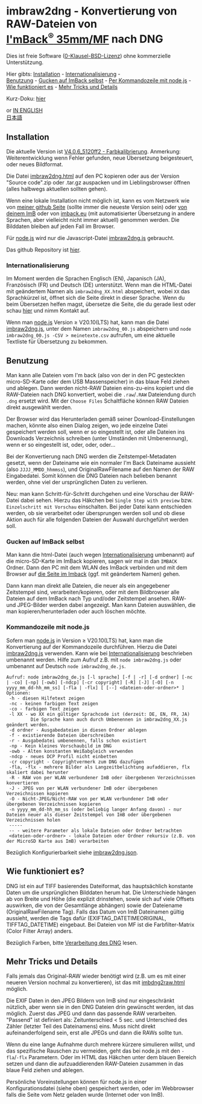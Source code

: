 <!-- SPDX-License-Identifier: 0BSD -->
# imbraw2dng - Konvertierung von RAW-Dateien von [I'mBack<sup>&reg;</sup>&nbsp;35mm/MF](https://imback.eu) nach DNG

Dies ist freie Software ([0-Klausel-BSD-Lizenz](LICENSE.txt)) ohne kommerzielle Unterstützung.

Hier gibts: [Installation](#installation) - [Internationalisierung](#internationalisierung) -    
[Benutzung](#benutzung) - [Gucken auf ImBack selbst](#gucken-auf-imback-selbst) - [Per Kommandozeile mit node.js](#kommandozeile-mit-nodejs) - [Wie funktioniert es](#wie-funktioniert-es) - [Mehr Tricks und Details](#mehr-tricks-und-details)

Kurz-Doku: [hier](https://shyrodgau.github.io/imbraw2dng/README_de)

or [IN ENGLISH](https://shyrodgau.github.io/imbraw2dng/moredoc)  
 [日本語](https://shyrodgau.github.io/imbraw2dng/moredoc_ja)

## Installation

Die aktuelle Version ist [V4.0.6_5120ff2 - Farbkalibrierung](https://github.com/shyrodgau/imbraw2dng/releases/tag/V4.0.6_5120ff2).
Anmerkung: Weiterentwicklung wenn Fehler gefunden, neue Übersetzung beigesteuert, oder neues Bildformat.

Die Datei [imbraw2dng.html](https://github.com/shyrodgau/imbraw2dng/raw/master/imbraw2dng.html) auf den PC kopieren oder aus der 
Version "Source code".zip oder .tar.gz auspacken und im Lieblingsbrowser öffnen (alles halbwegs aktuellen sollten gehen).

Wenn eine lokale Installation nicht möglich ist, kann es vom Netzwerk wie von [meiner github Seite](https://shyrodgau.github.io/imbraw2dng/imbraw2dng_de.html) 
(sollte immer die neueste Version sein) oder [von deinem ImB](#gucken-auf-imback-selbst) oder von [imback.eu](https://imback.eu/home/im-back-raw-dng-converter-ib35/) 
(mit automatisierter Übersetzung in andere Sprachen, aber vielleicht nicht immer aktuell) genommen werden. Die Bilddaten bleiben auf jeden Fall im Browser.

Für [node.js](#kommandozeile-mit-nodejs) wird nur die Javascript-Datei [imbraw2dng.js](https://github.com/shyrodgau/imbraw2dng/raw/master/imbraw2dng.js) gebraucht.

Das github Repository ist [hier](https://github.com/shyrodgau/imbraw2dng).

### Internationalisierung

Im Moment werden die Sprachen Englisch (EN), Japanisch (JA), Französisch (FR) und Deutsch (DE) unterstützt. Wenn man die HTML-Datei mit geändertem Namen
als `imbraw2dng_XX.html` abspeichert, wobei `XX` das Sprachkürzel ist, öffnet sich die Seite direkt in dieser Sprache. Wenn
du beim Übersetzen helfen magst, übersetze die Seite, die du gerade liest oder schau [hier](https://shyrodgau.github.io/imbraw2dng/translations.xls) und nimm Kontakt
auf.

Wenn man [node.js](https://nodejs.org) Version &ge; V20.10(LTS) hat, kann man die Datei [imbraw2dng.js](https://github.com/shyrodgau/imbraw2dng/raw/master/imbraw2dng.js), 
unter dem Namen `imbraw2dng_00.js` abspeichern und `node imbraw2dng_00.js -CSV > meinetexte.csv` aufrufen, um eine aktuelle Textliste für Übersetzung zu bekommen.


## Benutzung

Man kann alle Dateien vom I'm back (also von der in den PC gesteckten micro-SD-Karte oder dem USB Massenspeicher) in das blaue Feld ziehen und ablegen. 
Dann werden nicht-RAW Dateien eins-zu-eins kopiert und die RAW-Dateien nach DNG konvertiert, wobei die `.raw`/`.RAW` Dateiendung 
durch `.dng` ersetzt wird. 
Mit der `Choose Files` Schaltfläche können RAW Dateien direkt ausgewählt werden. 

Der Browser wird das Herunterladen gemäß seiner Download-Einstellungen machen, könnte also einen Dialog zeigen, wo jede einzelne 
Datei gespeichert werden soll, wenn er so eingestellt ist, oder alle Dateien ins Downloads Verzeichnis schreiben (unter Umständen mit 
Umbenennung), wenn er so eingestellt ist, oder, oder, oder...

Bei der Konvertierung nach DNG werden die Zeitstempel-Metadaten gesetzt, wenn der Dateiname wie ein normaler I'm Back Dateiname 
aussieht (also `JJJJ_MMDD_hhmmss`), und OriginalRawFilename auf den Namen der RAW Eingabedatei. Somit können die DNG Dateien nach belieben 
benannt werden, ohne viel der ursprünglichen Daten zu verlieren.

Neu: man kann Schritt-für-Schritt durchgehen und eine Vorschau der RAW-Datei dabei sehen. Hierzu das Häkchen bei `Single Step with preview` 
bzw. `Einzelschritt mit Vorschau`
einschalten. Bei jeder Datei kann entschieden werden, ob sie verarbeitet oder übersprungen werden soll und ob diese Aktion auch für 
alle folgenden Dateien der Auswahl durchgeführt werden soll. 


### Gucken auf ImBack selbst

Man kann die html-Datei (auch wegen [Internationalisierung](#internationalisierung) umbenannt) auf die micro-SD-Karte im ImBack kopieren, 
sagen wir mal in dan `IMBACK` Ordner. Dann den PC mit dem WLAN des ImBack verbinden und mit dem Browser auf 
[die Seite im Imback](http://192.168.1.254/IMBACK/imbraw2dng.html) (ggf. mit geändertem Namen) gehen.

Dann kann man direkt alle Dateien, die neuer als ein angegebener Zeitstempel sind, verarbeiten/kopieren, oder mit dem Bildbrowser alle 
Dateien auf dem ImBack nach Typ und/oder Zeitstempel ansehen. RAW- und JPEG-Bilder werden dabei angezeigt. Man kann Dateien auswählen, 
die man kopieren/herunterladen oder auch löschen möchte.

### Kommandozeile mit node.js

Sofern man [node.js](https://nodejs.org) in Version &ge; V20.10(LTS) hat, kann man die Konvertierung auf der Kommandozeile durchführen. Hierzu die Datei 
[imbraw2dng.js](https://github.com/shyrodgau/imbraw2dng/raw/master/imbraw2dng.js) verwenden. Kann wie bei 
[Internationalisierung](#internationalisierung) beschrieben umbenannt werden. Hilfe zum Aufruf z.B. mit `node imbraw2dng.js` oder 
umbenannt auf Deutsch `node imbraw2dng_de.js`.
```
Aufruf: node imbraw2dng_de.js [-l sprache] [-f | -r] [-d ordner] [-nc | -co] [-np] [-owb] [-ndcp] [-cr copyright] [-R] [-J] [-O] [-n yyyy_mm_dd-hh_mm_ss] [-fla | -flx] [ [--] <dateien-oder-ordner>* ]
Optionen:
 -h - diesen Hilfetext zeigen
 -nc - keinen farbigen Text zeigen
 -co - farbigen Text zeigen
 -l XX - wo XX ein gültiger Sprachcode ist (derzeit: DE, EN, FR, JA)
         Die Sprache kann auch durch Umbenennen in imbraw2dng_XX.js geändert werden.
 -d ordner - Ausgabedateien in diesen Ordner ablegen
 -f - existierende Dateien überschreiben
 -r - Ausgabedatei umbenennen, falls schon existiert
 -np - Kein kleines Vorschaubild im DNG
 -owb - Alten konstanten Weißabgleich verwenden
 -ndcp - neues DCP Profil nicht einbetten
 -cr copyright - Copyrightvermerk zum DNG dazufügen
 -fla, -flx - mehrere Bilder als Langzeitbelichtung aufaddieren, flx skaliert dabei herunter
 -R - RAW von per WLAN verbundener ImB oder übergebenen Verzeichnissen konvertieren
 -J - JPEG von per WLAN verbundener ImB oder übergebenen Verzeichnissen kopieren
 -O - Nicht-JPEG/Nicht-RAW von per WLAN verbundener ImB oder übergebenen Verzeichnissen kopieren
 -n yyyy_mm_dd-hh_mm_ss (oder beliebig langer Anfang davon) - nur Dateien neuer als dieser Zeitstempel von ImB oder übergebenen Verzeichnissen holen
 -----
 -- - weitere Parameter als lokale Dateien oder Ordner betrachten
 <dateien-oder-ordner> - lokale Dateien oder Ordner rekursiv (z.B. von der MicroSD Karte aus ImB) verarbeiten
```

Bezüglich Konfigurierbarkeit siehe [imbraw2dng.json](imbraw2dng.json).

## Wie funktioniert es?

DNG ist ein auf TIFF basierendes Dateiformat, das hauptsächlich konstante Daten um die ursprünglichen Bilddaten herum hat. Die Unterschiede hängen 
ab von Breite und Höhe (die explizit drinstehen, sowie sich auf viele Offsets auswirken, die von der Gesamtlänge abhängen) sowie der Dateiename 
(OriginalRawFilename Tag). Falls das Datum von ImB Dateinamen gültig aussieht, werden die Tags dafür (EXIFTAG_DATETIMEORIGINAL, TIFFTAG_DATETIME) 
eingebaut. Bei Dateien von MF ist die Farbfilter-Matrix (Color Filter Array) anders.

Bezüglich Farben, bitte [Verarbeitung des DNG](README_de#verarbeitung-des-dng) lesen.


## Mehr Tricks und Details

Falls jemals das Original-RAW wieder benötigt wird (z.B. um es mit einer neueren Version nochmal zu konvertieren), ist das mit [imbdng2raw.html](https://shyrodgau.github.io/imbraw2dng/imbdng2raw.html) möglich.

Die EXIF Daten in den JPEG Bildern von ImB sind nur eingeschränkt nützlich, aber wenn sie in den DNG Dateien drin gewünscht werden, ist das möglich. Zuerst das JPEG und dann das passende RAW verarbeiten.
"Passend" ist definiert als: Zeitunterschied < 5 sec. und Unterschied des Zähler (letzter Teil des Dateinamens) eins. Muss nicht direkt aufeinanderfolgend sein, erst alle JPEGs und dann die RAWs sollte tun.

Wenn du eine lange Aufnahme durch mehrere kürzere simulieren willst, und das spezifische Rauschen zu vermeiden, geht das bei node.js mit den `-fla`/`-flx` Parametern.
Oder im HTML das Häkchen unter dem blauen Bereich setzen und dann die aufzuaddierenden RAW-Dateien zusammen in das blaue Feld ziehen und ablegen.

Persönliche Voreinstellungen können für node.js in einer Konfigurationsdatei (siehe oben) gespeichert werden, oder im Webbrowser falls die Seite vom Netz geladen wurde (Internet oder von ImB).
